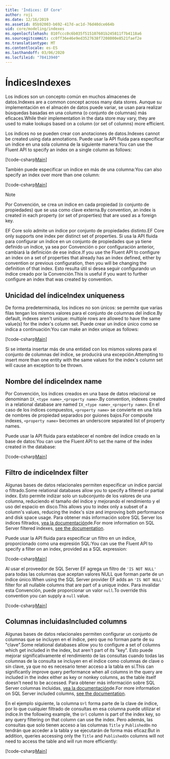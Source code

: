```yaml
---
title: 'Índices: EF Core'
author: roji
ms.date: 12/16/2019
ms.assetid: 85b92003-b692-417d-ac1d-76d40dce664b
uid: core/modeling/indexes
ms.openlocfilehash: 810fccc0c6b035f515107601b245811f7b4118a6
ms.sourcegitcommit: cc0ff36e46e9ed3527638f7208000e8521faef2e
ms.translationtype: MT
ms.contentlocale: es-ES
ms.lasthandoff: 03/06/2020
ms.locfileid: "78413940"
---
```

# <a name="indexes"></a><span data-ttu-id="c14ac-102">Índices</span><span class="sxs-lookup"><span data-stu-id="c14ac-102">Indexes</span></span>

<span data-ttu-id="c14ac-103">Los índices son un concepto común en muchos almacenes de datos.</span><span class="sxs-lookup"><span data-stu-id="c14ac-103">Indexes are a common concept across many data stores.</span></span> <span data-ttu-id="c14ac-104">Aunque su implementación en el almacén de datos puede variar, se usan para realizar búsquedas basadas en una columna (o conjunto de columnas) más eficaces.</span><span class="sxs-lookup"><span data-stu-id="c14ac-104">While their implementation in the data store may vary, they are used to make lookups based on a column (or set of columns) more efficient.</span></span>

<span data-ttu-id="c14ac-105">Los índices no se pueden crear con anotaciones de datos.</span><span class="sxs-lookup"><span data-stu-id="c14ac-105">Indexes cannot be created using data annotations.</span></span> <span data-ttu-id="c14ac-106">Puede usar la API fluida para especificar un índice en una sola columna de la siguiente manera:</span><span class="sxs-lookup"><span data-stu-id="c14ac-106">You can use the Fluent API to specify an index on a single column as follows:</span></span>

[!code-csharp[Main](../../../samples/core/Modeling/FluentAPI/Index.cs?name=Index&highlight=4)]

<span data-ttu-id="c14ac-107">También puede especificar un índice en más de una columna:</span><span class="sxs-lookup"><span data-stu-id="c14ac-107">You can also specify an index over more than one column:</span></span>

[!code-csharp[Main](../../../samples/core/Modeling/FluentAPI/IndexComposite.cs?name=Composite&highlight=4)]

> [!NOTE]
> <span data-ttu-id="c14ac-108">Por Convención, se crea un índice en cada propiedad (o conjunto de propiedades) que se usa como clave externa.</span><span class="sxs-lookup"><span data-stu-id="c14ac-108">By convention, an index is created in each property (or set of properties) that are used as a foreign key.</span></span>
>
> <span data-ttu-id="c14ac-109">EF Core solo admite un índice por conjunto de propiedades distinto.</span><span class="sxs-lookup"><span data-stu-id="c14ac-109">EF Core only supports one index per distinct set of properties.</span></span> <span data-ttu-id="c14ac-110">Si usa la API fluida para configurar un índice en un conjunto de propiedades que ya tiene definido un índice, ya sea por Convención o por configuración anterior, cambiará la definición de ese índice.</span><span class="sxs-lookup"><span data-stu-id="c14ac-110">If you use the Fluent API to configure an index on a set of properties that already has an index defined, either by convention or previous configuration, then you will be changing the definition of that index.</span></span> <span data-ttu-id="c14ac-111">Esto resulta útil si desea seguir configurando un índice creado por la Convención.</span><span class="sxs-lookup"><span data-stu-id="c14ac-111">This is useful if you want to further configure an index that was created by convention.</span></span>

## <a name="index-uniqueness"></a><span data-ttu-id="c14ac-112">Unicidad del índice</span><span class="sxs-lookup"><span data-stu-id="c14ac-112">Index uniqueness</span></span>

<span data-ttu-id="c14ac-113">De forma predeterminada, los índices no son únicos: se permite que varias filas tengan los mismos valores para el conjunto de columnas del índice.</span><span class="sxs-lookup"><span data-stu-id="c14ac-113">By default, indexes aren't unique: multiple rows are allowed to have the same value(s) for the index's column set.</span></span> <span data-ttu-id="c14ac-114">Puede crear un índice único como se indica a continuación:</span><span class="sxs-lookup"><span data-stu-id="c14ac-114">You can make an index unique as follows:</span></span>

[!code-csharp[Main](../../../samples/core/Modeling/FluentAPI/IndexUnique.cs?name=IndexUnique&highlight=5)]

<span data-ttu-id="c14ac-115">Si se intenta insertar más de una entidad con los mismos valores para el conjunto de columnas del índice, se producirá una excepción.</span><span class="sxs-lookup"><span data-stu-id="c14ac-115">Attempting to insert more than one entity with the same values for the index's column set will cause an exception to be thrown.</span></span>

## <a name="index-name"></a><span data-ttu-id="c14ac-116">Nombre del índice</span><span class="sxs-lookup"><span data-stu-id="c14ac-116">Index name</span></span>

<span data-ttu-id="c14ac-117">Por Convención, los índices creados en una base de datos relacional se denominan `IX_<type name>_<property name>`.</span><span class="sxs-lookup"><span data-stu-id="c14ac-117">By convention, indexes created in a relational database are named `IX_<type name>_<property name>`.</span></span> <span data-ttu-id="c14ac-118">En el caso de los índices compuestos, `<property name>` se convierte en una lista de nombres de propiedad separados por guiones bajos.</span><span class="sxs-lookup"><span data-stu-id="c14ac-118">For composite indexes, `<property name>` becomes an underscore separated list of property names.</span></span>

<span data-ttu-id="c14ac-119">Puede usar la API fluida para establecer el nombre del índice creado en la base de datos:</span><span class="sxs-lookup"><span data-stu-id="c14ac-119">You can use the Fluent API to set the name of the index created in the database:</span></span>

[!code-csharp[Main](../../../samples/core/Modeling/FluentAPI/IndexName.cs?name=IndexName&highlight=5)]

## <a name="index-filter"></a><span data-ttu-id="c14ac-120">Filtro de índice</span><span class="sxs-lookup"><span data-stu-id="c14ac-120">Index filter</span></span>

<span data-ttu-id="c14ac-121">Algunas bases de datos relacionales permiten especificar un índice parcial o filtrado.</span><span class="sxs-lookup"><span data-stu-id="c14ac-121">Some relational databases allow you to specify a filtered or partial index.</span></span> <span data-ttu-id="c14ac-122">Esto permite indizar solo un subconjunto de los valores de una columna, reduciendo el tamaño del índice y mejorando el rendimiento y el uso del espacio en disco.</span><span class="sxs-lookup"><span data-stu-id="c14ac-122">This allows you to index only a subset of a column's values, reducing the index's size and improving both performance and disk space usage.</span></span> <span data-ttu-id="c14ac-123">Para obtener más información sobre SQL Server los índices filtrados, [vea la documentación](https://docs.microsoft.com/sql/relational-databases/indexes/create-filtered-indexes)de.</span><span class="sxs-lookup"><span data-stu-id="c14ac-123">For more information on SQL Server filtered indexes, [see the documentation](https://docs.microsoft.com/sql/relational-databases/indexes/create-filtered-indexes).</span></span>

<span data-ttu-id="c14ac-124">Puede usar la API fluida para especificar un filtro en un índice, proporcionado como una expresión SQL:</span><span class="sxs-lookup"><span data-stu-id="c14ac-124">You can use the Fluent API to specify a filter on an index, provided as a SQL expression:</span></span>

[!code-csharp[Main](../../../samples/core/Modeling/FluentAPI/IndexFilter.cs?name=IndexFilter&highlight=5)]

<span data-ttu-id="c14ac-125">Al usar el proveedor de SQL Server EF agrega un filtro de `'IS NOT NULL'` para todas las columnas que aceptan valores NULL que forman parte de un índice único.</span><span class="sxs-lookup"><span data-stu-id="c14ac-125">When using the SQL Server provider EF adds an `'IS NOT NULL'` filter for all nullable columns that are part of a unique index.</span></span> <span data-ttu-id="c14ac-126">Para invalidar esta Convención, puede proporcionar un valor `null`.</span><span class="sxs-lookup"><span data-stu-id="c14ac-126">To override this convention you can supply a `null` value.</span></span>

[!code-csharp[Main](../../../samples/core/Modeling/FluentAPI/IndexNoFilter.cs?name=IndexNoFilter&highlight=6)]

## <a name="included-columns"></a><span data-ttu-id="c14ac-127">Columnas incluidas</span><span class="sxs-lookup"><span data-stu-id="c14ac-127">Included columns</span></span>

<span data-ttu-id="c14ac-128">Algunas bases de datos relacionales permiten configurar un conjunto de columnas que se incluyen en el índice, pero que no forman parte de su "clave".</span><span class="sxs-lookup"><span data-stu-id="c14ac-128">Some relational databases allow you to configure a set of columns which get included in the index, but aren't part of its "key".</span></span> <span data-ttu-id="c14ac-129">Esto puede mejorar significativamente el rendimiento de las consultas cuando todas las columnas de la consulta se incluyen en el índice como columnas de clave o sin clave, ya que no es necesario tener acceso a la tabla en sí.</span><span class="sxs-lookup"><span data-stu-id="c14ac-129">This can significantly improve query performance when all columns in the query are included in the index either as key or nonkey columns, as the table itself doesn't need to be accessed.</span></span> <span data-ttu-id="c14ac-130">Para obtener más información sobre SQL Server columnas incluidas, [vea la documentación](https://docs.microsoft.com/sql/relational-databases/indexes/create-indexes-with-included-columns)de.</span><span class="sxs-lookup"><span data-stu-id="c14ac-130">For more information on SQL Server included columns, [see the documentation](https://docs.microsoft.com/sql/relational-databases/indexes/create-indexes-with-included-columns).</span></span>

<span data-ttu-id="c14ac-131">En el ejemplo siguiente, la columna `Url` forma parte de la clave de índice, por lo que cualquier filtrado de consultas en esa columna puede utilizar el índice.</span><span class="sxs-lookup"><span data-stu-id="c14ac-131">In the following example, the `Url` column is part of the index key, so any query filtering on that column can use the index.</span></span> <span data-ttu-id="c14ac-132">Pero además, las consultas que solo tienen acceso a las columnas `Title` y `PublishedOn` no tendrán que acceder a la tabla y se ejecutarán de forma más eficaz:</span><span class="sxs-lookup"><span data-stu-id="c14ac-132">But in addition, queries accessing only the `Title` and `PublishedOn` columns will not need to access the table and will run more efficiently:</span></span>

[!code-csharp[Main](../../../samples/core/Modeling/FluentAPI/IndexInclude.cs?name=IndexInclude&highlight=5-9)]
